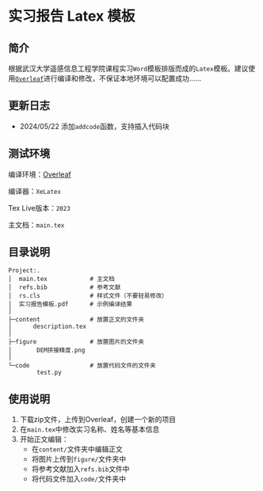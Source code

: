 # 实习报告 Latex 模板

## 简介

根据武汉大学遥感信息工程学院课程实习`Word`模板排版而成的`Latex`模板。建议使用[`Overleaf`]((https://cn.overleaf.com/))进行编译和修改，不保证本地环境可以配置成功……

## 更新日志

- 2024/05/22 添加`addcode`函数，支持插入代码块

## 测试环境

编译环境：[Overleaf](https://cn.overleaf.com/)

编译器：`XeLatex`

Tex Live版本：`2023`

主文档：`main.tex`

## 目录说明

```
Project:.
│  main.tex            # 主文档
│  refs.bib            # 参考文献
│  rs.cls              # 样式文件（不要轻易修改）
│  实习报告模板.pdf      # 示例编译结果
│
├─content              # 放置正文的文件夹
│      description.tex
│
├─figure               # 放置图片的文件夹
│       DEM拼接精度.png
│
└─code                 # 放置代码文件的文件夹
        test.py
```

## 使用说明

1. 下载zip文件，上传到Overleaf，创建一个新的项目
2. 在`main.tex`中修改实习名称、姓名等基本信息
3. 开始正文编辑：
   - 在`content/`文件夹中编辑正文
   - 将图片上传到`figure/`文件夹中
   - 将参考文献加入`refs.bib`文件中
   - 将代码文件加入`code/`文件夹中